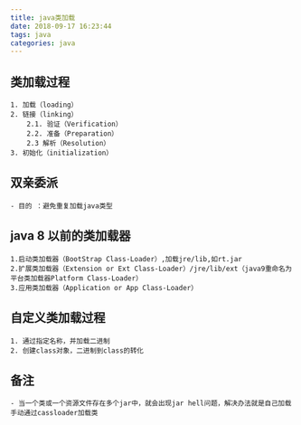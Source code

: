```yaml
---
title: java类加载
date: 2018-09-17 16:23:44
tags: java
categories: java
---
```

## 类加载过程
    1. 加载（loading）
    2. 链接（linking）
        2.1. 验证（Verification）
        2.2. 准备（Preparation）
        2.3 解析（Resolution）
    3. 初始化（initialization）
## 双亲委派
    - 目的 ：避免重复加载java类型
## java 8 以前的类加载器
    1.启动类加载器（BootStrap Class-Loader）,加载jre/lib,如rt.jar
    2.扩展类加载器（Extension or Ext Class-Loader）/jre/lib/ext（java9重命名为平台类加载器Platform Class-Loader）
    3.应用类加载器（Application or App Class-Loader）
## 自定义类加载过程
    1. 通过指定名称，并加载二进制
    2. 创建class对象，二进制到class的转化
## 备注
    - 当一个类或一个资源文件存在多个jar中，就会出现jar hell问题，解决办法就是自己加载手动通过cassloader加载类